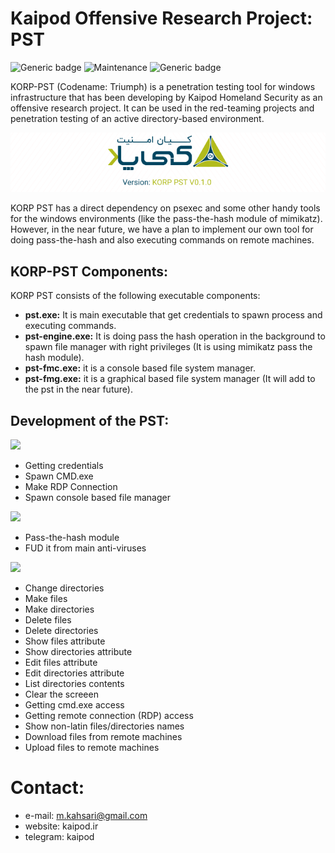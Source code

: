 # Kaipod Offensive Research Project: PST
![Generic badge](https://img.shields.io/badge/version-0.1.0-red.svg)
![Maintenance](https://img.shields.io/badge/Maintained%3F-yes-green.svg)
![Generic badge](https://img.shields.io/badge/Windows-Passed-blue.svg)

KORP-PST (Codename: Triumph) is a penetration testing tool for windows infrastructure that has been developing by Kaipod Homeland Security as an offensive research project. It can be used in the red-teaming projects and penetration testing of an active directory-based environment.

<p align="center">
<img src="https://github.com/kaipodresearch/korp-pst/blob/main/kaipod-logo.png">
</p>

KORP PST has a direct dependency on psexec and some other handy tools for the windows environments (like the pass-the-hash module of mimikatz). However, in the near future, we have a plan to implement our own tool for doing pass-the-hash and also executing commands on remote machines. 

## KORP-PST Components:
KORP PST consists of the following executable components:
- **pst.exe:** It is main executable that get credentials to spawn process and executing commands.
- **pst-engine.exe:** It is doing pass the hash operation in the background to spawn file manager with right privileges (It is using mimikatz pass the hash module).
- **pst-fmc.exe:** it is a console based file system manager.
- **pst-fmg.exe:** it is a graphical based file system manager (It will add to the pst in the near future).

## Development of the PST:
![](https://img.shields.io/static/v1?label=&message=pst.exe:&color=blue)
- Getting credentials
- Spawn CMD.exe
- Make RDP Connection
- Spawn console based file manager

![](https://img.shields.io/static/v1?label=&message=pst-engine.exe:&color=blue)
- Pass-the-hash module
- FUD it from main anti-viruses

![](https://img.shields.io/static/v1?label=&message=pst-fmc.exe:&color=blue)
- Change directories
- Make files
- Make directories
- Delete files
- Delete directories
- Show files attribute
- Show directories attribute
- Edit files attribute
- Edit directories attribute
- List directories contents
- Clear the screeen
- Getting cmd.exe access
- Getting remote connection (RDP) access
- Show non-latin files/directories names
- Download files from remote machines
- Upload files to remote machines
		
# Contact:
- e-mail: m.kahsari@gmail.com
- website: kaipod.ir
- telegram: kaipod
